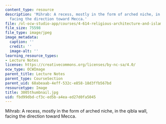 ```yaml
---
content_type: resource
description: 'Mihrab: A recess, mostly in the form of arched niche, in the qibla wall,
  facing the direction toward Mecca.'
file: /ol-ocw-studio-app/courses/4-614-religious-architecture-and-islamic-cultures-fall-2002/fbd99dbdcf3ced5ba4eaed27d0fa5045_3005thumbnail.jpg
file_size: 75598
file_type: image/jpeg
image_metadata:
  caption: ''
  credit: ''
  image-alt: ''
learning_resource_types:
- Lecture Notes
license: https://creativecommons.org/licenses/by-nc-sa/4.0/
ocw_type: OCWImage
parent_title: Lecture Notes
parent_type: CourseSection
parent_uid: 68abeaab-4eff-532c-e858-18d3ffb567bd
resourcetype: Image
title: 3005thumbnail.jpg
uid: fbd99dbd-cf3c-ed5b-a4ea-ed27d0fa5045
---
```

Mihrab: A recess, mostly in the form of arched niche, in the qibla wall, facing the direction toward Mecca.